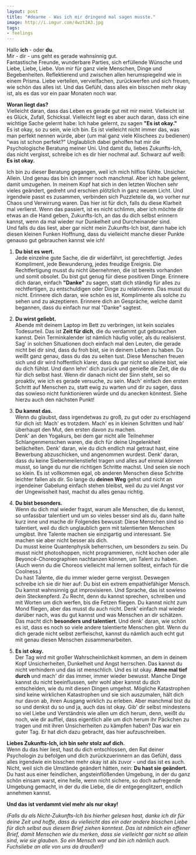 ```yaml
---
layout: post
title: "#dearme - Was ich mir dringend mal sagen musste."
image: http://i.imgur.com/4wzt2A3.jpg
tags:
- feelings
---    
```


Hallo **ich** - oder **du**.   
Mir - dir - uns geht es gerade wahnsinnig gut.  
Fantastische Freunde, wunderbare Parties, sich erfüllende Wünsche und Liebe, Liebe, Liebe. Von mir für ganz viele Menschen, Dinge und Begebenheiten. Reflektierend und zwischen allen herumspiegelnd wie in einem Prisma. Liebe verteilen, vervielfachen, zurückwerfen und sich freuen, wie schön das alles ist. Und das Gefühl, dass alles ein bisschen mehr okay ist, als es das vor ein paar Monaten noch war.  

**Woran liegt das?**  
Vielleicht daran, dass das Leben es gerade gut mit mir meint. Vielleicht ist es Glück, Zufall, Schicksal.
Vielleicht liegt es aber auch daran, dass ich eine wichtige Sache gelernt habe: Ich habe gelernt, zu sagen **"Es ist okay."**  
Es ist okay, so zu sein, wie ich bin. Es ist vielleicht nicht immer das, was man perfekt nennen würde, aber (um mal ganz viele Klischees zu bedienen) "was ist schon perfekt?" Unglaublich dabei geholfen hat mir die Psychologische Beratung meiner Uni. Und damit du, liebes Zukunfts-Ich, das nicht vergisst, schreibe ich es dir hier nochmal auf. Schwarz auf weiß: **Es ist okay.**  

Ich bin zu dieser Beratung gegangen, weil ich mich hilflos fühlte. Unsicher. Allein. Und genau das bin ich immer noch manchmal. Aber ich habe gelernt, damit umzugehen. In meinem Kopf hat sich in den letzten Wochen sehr vieles geändert, gedreht und erschien plötzlich in ganz neuem Licht. Und irgendwie passt es zusammen, verbinden sich Puzzleteile da, wo vorher nur Chaos und Verwirrung waren. Das hier ist für dich, falls du diese Klarheit mal verlierst. Wenn das passiert, ist es nicht schlimm, aber ich möchte dir etwas an die Hand geben, Zukunfts-Ich, an das du dich selbst erinnern kannst, wenn da mal wieder nur Dunkelheit und Durcheinander sind.  
Und falls du das liest, aber gar nicht mein Zukunfts-Ich bist, dann habe ich diesen kleinen Funken Hoffnung, dass du vielleicht manche dieser Punkte genauso gut gebrauchen kannst wie ich!

1. **Du bist es wert.**  
Jede einzelne gute Sache, die dir widerfährt, ist gerechtfertigt. Jedes Kompliment, jede Bewunderung, jedes freudige Ereignis. Die Rechtfertigung musst du nicht übernehmen, die ist bereits vorhanden und somit obsolet. Du bist gut genug für diese positiven Dinge. Erinnere dich daran, einfach **"Danke"** zu sagen, statt dich ständig für alles zu rechtfertigen, zu entschuldigen oder Dinge zu relativieren. Das musst du nicht. Erinnere dich daran, wie schön es ist, Komplimente als solche zu sehen und zu akzeptieren. Erinnere dich an Gespräche, welche damit begannen, dass du einfach nur mal "Danke" sagtest.

2. **Du wirst geliebt.**  
Abende mit deinem Laptop im Bett zu verbringen, ist kein soziales Todesurteil. Das ist **Zeit für dich**, die du verdammt gut gebrauchen kannst. Dein Terminkalender ist nämlich häufig voller, als du realisierst. Sag' in solchen Situationen doch einfach mal den Leuten, die gerade nicht bei dir sind, dass du froh bist, sie in deinem Leben zu haben. Du weißt ganz genau, dass du das zu selten tust. Diese Menschen freuen sich und dir wird hoffentlich klarer, dass du gar nicht so alleine bist, wie du dich fühlst. Und dann lehn' dich zurück und genieße die Zeit, die du für dich selbst hast. Wenn dir danach nicht der Sinn steht, sei so proaktiv, wie ich es gerade versuche, zu sein. Mach' einfach den ersten Schritt auf Menschen zu, statt ewig zu warten und dir zu sagen, dass das sowieso nicht funktionieren würde und du anecken könntest. Siehe hierzu auch den nächsten Punkt!

3. **Du kannst das.**  
Wenn du glaubst, dass irgendetwas zu groß, zu gut oder zu erschlagend für dich ist: Mach' es trotzdem. Mach' es in kleinen Schritten und hab' überhaupt den Mut, den ersten davon zu machen.  
Denk' an den Yogakurs, bei dem gar nicht alle Teilnehmer Schlangenmenschen waren, die dich für deine Ungelenkheit belächelten. Denk' daran, wie du dich endlich mal getraut hast, eine Bewerbung abzuschicken, und angenommen wurdest. Denk' daran, dass du keine Siebenmeilenstiefel tragen und alles auf einmal können musst, so lange du nur die richtigen Schritte machst. Und seien sie noch so klein. 
Es ist vollkommen egal, ob anderen Menschen diese Schritte leichter fallen als dir. So lange du **deinen Weg** gehst und nicht an irgendeiner Gabelung einfach stehen bleibst, weil du zu viel Angst vor der Ungewissheit hast, machst du alles genau richtig.

4. **Du bist besonders.**   
Wenn du dich mal wieder fragst, warum alle Menschen, die du kennst, so unfassbar talentiert und um so vieles besser sind als du, dann halte kurz inne und mache dir Folgendes bewusst: Diese Menschen sind so talentiert, weil du dich unglaublich gern mit talentierten Menschen umgibst. Ihre Talente machen sie einzigartig und interessant. Sie machen sie aber nicht besser als dich.   
Du musst keine Quantenphysik beherrschen, um besonders zu sein. Du musst nicht photoshoppen, nicht programmieren, nicht kochen oder alle Beyoncé-Choreographien nachtanzen können, um Talent zu haben. (Auch wenn du die Choreos vielleicht mal lernen solltest, einfach für die Coolness.)   
Du hast Talente, die du immer wieder gerne vergisst. Deswegen schreibe ich sie dir hier auf: Du bist ein extrem empathiefähiger Mensch. Du kannst wahnsinnig gut improvisieren. Und Sprache, das ist sowieso dein Steckenpferd. Zu Recht, denn du kannst sprechen, schreiben und mit Worten um dich werfen, bis die Fetzen fliegen. Du kannst nicht zum Mond fliegen, aber das musst du auch nicht. Denk' einfach mal wieder darüber nach, was du gut kannst und was Menschen an dir schätzen. Das macht dich **besonders und talentiert**. Und denk' daran, wie schön es ist, dass es noch so viele andere talentierte Menschen gibt. Wenn du dich gerade nicht selbst zerfleischst, kannst du nämlich auch echt gut mit genau diesen Menschen zusammenarbeiten.

5. **Es ist okay.**  
Der Tag wird mit großer Wahrscheinlichkeit kommen, an dem in deinem Kopf Unsicherheiten, Dunkelheit und Angst herrschen. Das kannst du nicht verhindern und das ist menschlich. Und es ist okay. **Atme mal tief durch** und mach' dir das immer, immer wieder bewusst. Manche Dinge kannst du nicht beeinflussen, sehr wohl aber kannst du dich entscheiden, wie du mit diesen Dingen umgehst. Mögliche Katastrophen sind keine wirklichen Katastrophen und sie sich auszumalen, hält dich nur davon ab, ihren Ausgang wirklich zu erleben. Aber manchmal bist du so und denkst du so und ja, auch das ist okay. Gib' dir selbst mindestens so viel Liebe und Verständnis wie allen um dich herum, denn, weißt du noch, wie dir auffiel, dass eigentlich alle um dich herum ihr Päckchen zu tragen und mit ihren Unsicherheiten zu kämpfen haben? Das war ein guter Tag. Er hat dich dazu gebracht, das hier aufzuschreiben.  

**Liebes Zukunfts-Ich, ich bin sehr stolz auf dich.**  
Wenn du das hier liest, hast du dich entschlossen, den Rat deiner Psychologin zu befolgen und dich zurückzuerinnern an das Gefühl, dass alles irgendwie ein bisschen mehr okay ist als zuvor - und das ist es auch. Nicht, weil sich die Umstände geändert hätten, nein: **Du hast sie geändert.**  
Du hast aus einer feindlichen, angsteinflößenden Umgebung, in der du ganz schön einsam warst, eine helle, wenn nicht sichere, so doch aufregende Umgebung gemacht, in der du die Liebe, die dir entgegenglitzert, endlich annehmen kannst.  
  
**Und das ist verdammt viel mehr als nur okay!**   

*(Falls du als Nicht-Zukunfts-Ich bis hierher gelesen hast, danke ich dir für deine Zeit und hoffe, dass du vielleicht das ein oder andere bisschen Liebe für dich selbst aus diesem Brief ziehen konntest. Das ist nämlich ein offener Brief, damit Menschen wie du merken, dass sie vielleicht gar nicht so allein sind, wie sie glauben. So ein Mensch war und bin ich nämlich auch. Fuchsliebe an alle von uns da draußen!)*


